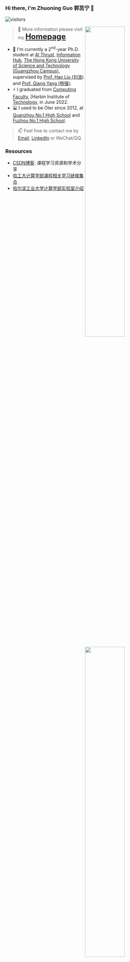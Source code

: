 ### Hi there, I'm Zhuoning Guo 郭茁宁 👋

![visitors](https://visitor-badge.glitch.me/badge?page_id=gzn00417.gzn00417.README)

<img align="right" width="50%" src="https://github-readme-stats.vercel.app/api?username=gzn00417&show_icons=true">

<img align="right" width="50%" src="https://github-readme-stats.vercel.app/api/top-langs/?username=gzn00417&layout=compact">

> 💬 More information please visit my <font size=5>**<u>[Homepage](https://gzn00417.github.io/)</u>**</font>.

- 🔭 I'm currently a $2^{nd}$-year Ph.D. student at [AI Thrust](https://infh.hkust-gz.edu.cn/en/academics/ai), [Information Hub](https://infh.hkust-gz.edu.cn/en), [The Hong Kong University of Science and Technology (Guangzhou Campus)](https://hkust-gz.edu.cn/), supervised by [Prof. Hao Liu (刘浩)](https://raymondhliu.github.io/) and [Prof. Qiang Yang (杨强)](https://cse.hkust.edu.hk/~qyang/).
- ⚡ I graduated from [Computing Faculty](http://cs.hit.edu.cn/), [Harbin Institute of [Technology](http://www.hit.edu.cn/), in June 2022.
- 💻 I used to be OIer since 2012, at [Quanzhou No.1 High School](http://www.qz1z.com/) and [Fuzhou No.1 High School](http://www.fzyz.net/).

> 📫 Feel free to contact me by [Email](gzn00417@outlook.com), [LinkedIn](https://www.linkedin.com/in/zhuoning-guo-08949b194) or WeChat/QQ.

### Resources

- [CSDN博客](https://blog.csdn.net/gzn00417): 课程学习资源和学术分享
- [哈工大计算学部课程相关学习链接集合](https://github.com/gzn00417/HIT-CS-Courses)
- [哈尔滨工业大学计算学部实验室介绍](https://github.com/gzn00417/HIT-CS-Labs)


<!--
**gzn00417/gzn00417** is a ✨ _special_ ✨ repository because its `README.md` (this file) appears on your GitHub profile.

Here are some ideas to get you started:

- 🔭 I’m currently working on ...
- 🌱 I’m currently learning ...
- 👯 I’m looking to collaborate on ...
- 🤔 I’m looking for help with ...
- 💬 Ask me about ...
- 📫 How to reach me: ...
- 😄 Pronouns: ...
- ⚡ Fun fact: ...
-->
